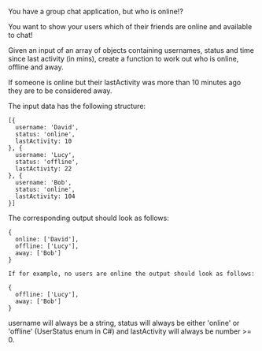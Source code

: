 You have a group chat application, but who is online!?

You want to show your users which of their friends are online and available to chat!

Given an input of an array of objects containing usernames, status and time since last activity (in mins), create a function to work out who is online, offline and away.

If someone is online but their lastActivity was more than 10 minutes ago they are to be considered away.

The input data has the following structure:
```
[{
  username: 'David',
  status: 'online',
  lastActivity: 10
}, {
  username: 'Lucy',
  status: 'offline',
  lastActivity: 22
}, {
  username: 'Bob',
  status: 'online',
  lastActivity: 104
}]
```
The corresponding output should look as follows:
```
{
  online: ['David'],
  offline: ['Lucy'],
  away: ['Bob']
}

If for example, no users are online the output should look as follows:

{
  offline: ['Lucy'],
  away: ['Bob']
}
```
username will always be a string, status will always be either 'online' or 'offline' (UserStatus enum in C#) and lastActivity will always be number >= 0.